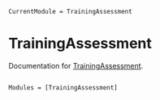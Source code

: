 ```@meta
CurrentModule = TrainingAssessment
```

# TrainingAssessment

Documentation for [TrainingAssessment](https://github.com/fieldofnodes/TrainingAssessment.jl).

```@index
```

```@autodocs
Modules = [TrainingAssessment]
```
